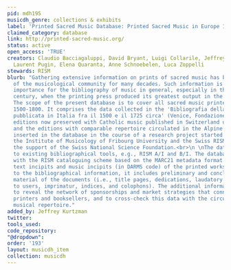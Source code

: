 ```yaml
---
pid: mdh195
musicdh_genre: collections & exhibits
label: 'Printed Sacred Music Database: Printed Sacred Music in Europe 1500-1800'
claimed_category: database
link: http://printed-sacred-music.org/
status: active
open_access: 'TRUE'
creators: Claudio Bacciagaluppi, David Bryant, Luigi Collarile, Jeffrey Kurtzman,
  Laurent Pugin, Elena Quaranta, Anne Schnoebelen, Luca Zoppelli
stewards: RISM
blurb: "Gathering extensive information on prints of sacred music has been a wish
  of the musicological community for many decades. Such information is of paramount
  importance for the bibliography of music in general, especially in the seventeenth
  century, when the printing press produced its greatest output in the sacred domain.
  The scope of the present database is to cover all sacred music printed in Europe,
  1500-1800. It comprises the data collected in the 'Bibliografia della musica sacra
  pubblicata in Italia fra il 1500 e il 1725 circa' (Venice, Fondazione Cini). The
  editions now preserved with Catholic music published in Switzerland up to 1800,
  and the editions with comparable repertoire circulated in the Alpine region, are
  inserted in the database in the course of a research project started in 2010 by
  the Institute of Musicology of Fribourg University and the Swiss RISM Office, with
  the support of the Swiss National Science Foundation.<br>\n \nThe data is compared
  to existing bibliographical tools, e.g., RISM A/I and B/I. The database is compliant
  with the RISM cataloguing scheme based on the MARC21 metadata format. It also contains
  text incipits and music incipits (in DARMS code) of the printed works. In addition
  to the bibliographical information, it includes preliminary and concluding textual
  material of the documents (i.e., title pages, dedications, laudatory poems, advice
  to users, imprimatur, indices, and colophons). The additional information helps
  to reveal the network of sponsorships and market strategies that connected dedicatees,
  printers and booksellers, and to cross-check this data with the circulation of the
  musical repertoire."
added_by: Jeffrey Kurtzman
twitter: 
tools_used: 
code_repository: 
"@dropdown": 
order: '193'
layout: musicdh_item
collection: musicdh
---
```

